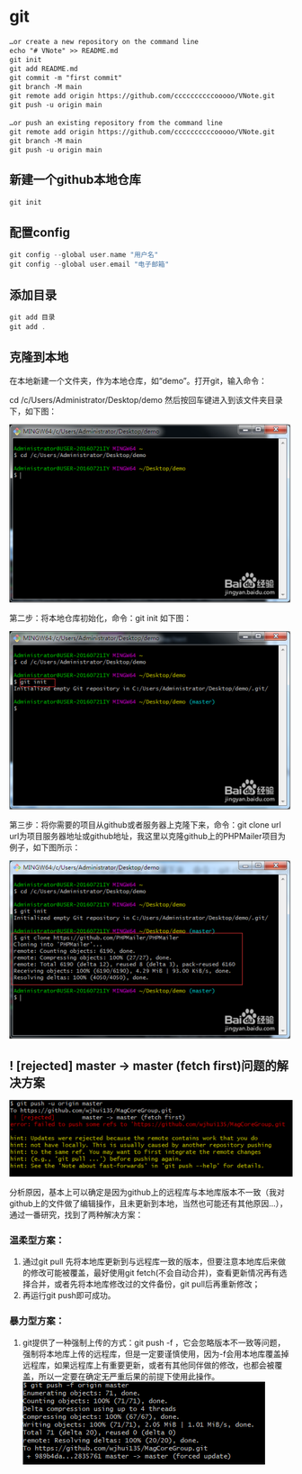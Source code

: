 # git
```
…or create a new repository on the command line
echo "# VNote" >> README.md
git init
git add README.md
git commit -m "first commit"
git branch -M main
git remote add origin https://github.com/ccccccccccooooo/VNote.git
git push -u origin main

…or push an existing repository from the command line
git remote add origin https://github.com/ccccccccccooooo/VNote.git
git branch -M main
git push -u origin main
```

## 新建一个github本地仓库
```cpp
git init
```
## 配置config
```cpp
git config --global user.name "用户名"
git config --global user.email "电子邮箱"
```
## 添加目录
```cpp
git add 目录
git add .
```
## 克隆到本地

在本地新建一个文件夹，作为本地仓库，如“demo”。打开git，输入命令：

cd /c/Users/Administrator/Desktop/demo  然后按回车键进入到该文件夹目录下，如下图：

![如何使用Git命令将项目从github克隆下来](gitHelp.assets/974a2f21056104a3c0ba951a63d7592ae2ef6beb.jpg)

第二步：将本地仓库初始化，命令：git init  如下图：

![如何使用Git命令将项目从github克隆下来](gitHelp.assets/82eff6d7592ae3ef7a2b028554b6326c566664eb.jpg)

第三步：将你需要的项目从github或者服务器上克隆下来，命令：git clone url   url为项目服务器地址或github地址，我这里以克隆github上的PHPMailer项目为例子，如下图所示：

![如何使用Git命令将项目从github克隆下来](gitHelp.assets/def72c6c576699cfa20039d7a885e036e3915eeb.jpg)

## ! [rejected] master -> master (fetch first)问题的解决方案

![在这里插入图片描述](gitHelp.assets/20181216111747901.png)

分析原因，基本上可以确定是因为github上的远程库与本地库版本不一致（我对github上的文件做了编辑操作，且未更新到本地，当然也可能还有其他原因…），通过一番研究，找到了两种解决方案：

### 温柔型方案：

1. 通过git pull 先将本地库更新到与远程库一致的版本，但要注意本地库后来做的修改可能被覆盖，最好使用git fetch(不会自动合并)，查看更新情况再有选择合并，或者先将本地库修改过的文件备份，git pull后再重新修改；
2. 再运行git push即可成功。

### 暴力型方案：

1. git提供了一种强制上传的方式：git push -f ，它会忽略版本不一致等问题，强制将本地库上传的远程库，但是一定要谨慎使用，因为-f会用本地库覆盖掉远程库，如果远程库上有重要更新，或者有其他同伴做的修改，也都会被覆盖，所以一定要在确定无严重后果的前提下使用此操作。
   ![在这里插入图片描述](gitHelp.assets/20181216114858426.png)
